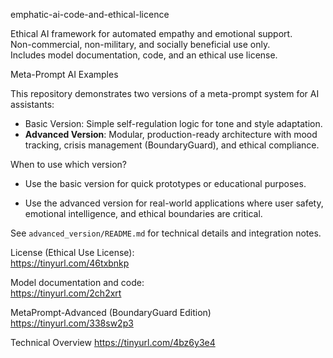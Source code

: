 

emphatic-ai-code-and-ethical-licence

Ethical AI framework for automated empathy and emotional support.  
Non-commercial, non-military, and socially beneficial use only.  
Includes model documentation, code, and an ethical use license.

Meta-Prompt AI Examples

This repository demonstrates two versions of a meta-prompt system for AI assistants:

- Basic Version: Simple self-regulation logic for tone and style adaptation.
- **Advanced Version**: Modular, production-ready architecture with mood tracking, crisis management (BoundaryGuard), and ethical compliance.

 When to use which version?

- Use the basic version for quick prototypes or educational purposes.

- Use the advanced version for real-world applications where user safety, emotional intelligence, and ethical boundaries are critical.

See `advanced_version/README.md` for technical details and integration notes.


License (Ethical Use License):  
https://tinyurl.com/46txbnkp

Model documentation and code:  
https://tinyurl.com/2ch2xrt

MetaPrompt-Advanced (BoundaryGuard Edition)
https://tinyurl.com/338sw2p3

Technical Overview
https://tinyurl.com/4bz6y3e4


